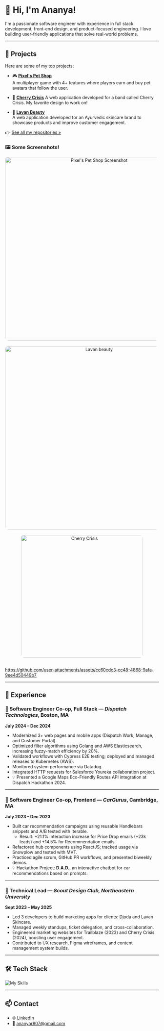 # 👋 Hi, I'm Ananya!

I'm a passionate software engineer with experience in full stack development, front-end design, and product-focused engineering. I love building user-friendly applications that solve real-world problems.

---

## 🚀 Projects

Here are some of my top projects:

- 🎮 [**Pixel's Pet Shop**](https://github.com/ananyar807/pixels-pet-shop)  
  A multiplayer game with 4+ features where players earn and buy pet avatars that follow the user.

- 🎸 [**Cherry Crisis**](https://cherrycrisis.vercel.app/) 
  A web application developed for a band called Cherry Crisis. My favorite design to work on!

- 🧴 [**Lavan Beauty**](https://github.com/Scout-NU/lavan-beauty)  
  A web application developed for an Ayurvedic skincare brand to showcase products and improve customer engagement.

👉 [See all my repositories »](https://github.com/ananyar807?tab=repositories)

### 🖼️ Some Screenshots!

<div align="center">
  <img src="https://github.com/user-attachments/assets/9b536813-352c-43f0-ac1f-8206f04ec182" alt="Pixel's Pet Shop Screenshot" style="max-width: 100%; width: 600px; border-radius: 10px;" />
  <br><br>
   <img src="https://github.com/user-attachments/assets/9d586d4d-31d2-4843-a8b1-b195e5c0b285" alt="Lavan beauty" style="max-width: 100%; width: 600px; border-radius: 10px;" />
  <br><br>
  <img src="https://github.com/user-attachments/assets/70e19a57-d152-49c0-8512-b02f7475ceb3" alt="Cherry Crisis" style="max-width: 100%; width: 400px; border-radius: 10px;" />
  <br><br>
</div>



https://github.com/user-attachments/assets/cc60cdc3-cc48-4868-9afa-9ee4d50449b7





---

## 💼 Experience

### 🧠 Software Engineer Co-op, Full Stack — *Dispatch Technologies*, Boston, MA  
**July 2024 – Dec 2024**
- Modernized 3+ web pages and mobile apps (Dispatch Work, Manage, and Customer Portal).
- Optimized filter algorithms using Golang and AWS Elasticsearch, increasing fuzzy-match efficiency by 20%.
- Validated workflows with Cypress E2E testing; deployed and managed releases to Kubernetes (AWS).
- Monitored system performance via Datadog.
- Integrated HTTP requests for Salesforce Youreka collaboration project.
- 💡 Presented a Google Maps Eco-Friendly Routes API integration at Dispatch Hackathon 2024.

---

### 🚗 Software Engineer Co-op, Frontend — *CarGurus*, Cambridge, MA  
**July 2023 – Dec 2023**
- Built car recommendation campaigns using reusable Handlebars snippets and A/B tested with Iterable.
  - Result: +21.1% interaction increase for Price Drop emails (+23k leads) and +14.5% for Recommendation emails.
- Refactored hub components using ReactJS; tracked usage via Snowplow and tested with MVT.
- Practiced agile scrum, GitHub PR workflows, and presented biweekly demos.
- 💡 Hackathon Project: **D.A.D.**, an interactive chatbot for car recommendations based on prompts.

---

### 🎨 Technical Lead — *Scout Design Club, Northeastern University*  
**Sept 2023 – May 2025**
- Led 3 developers to build marketing apps for clients: Djoda and Lavan Skincare.
- Managed weekly standups, ticket delegation, and cross-collaboration.
- Engineered marketing websites for Trailblaze (2023) and Cherry Crisis (2024), boosting user engagement.
- Contributed to UX research, Figma wireframes, and content management system builds.

---

## 🛠 Tech Stack

![My Skills](https://skillicons.dev/icons?i=java,python,js,react,github,aws,html,css,golang)

---

## 📫 Contact

- 🌐 [LinkedIn](https://linkedin.com/in/ananyaradhakrishnan)
- 📧 ananyar807@gmail.com
